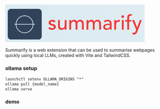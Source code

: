 ![](https://github.com/hamsar4j/summarify/blob/main/public/summarify.png)

Summarify is a web extension that can be used to summarise webpages quickly using local LLMs, created with Vite and TailwindCSS.

### ollama setup

```console
launchctl setenv OLLAMA_ORIGINS "*"
ollama pull {model_name}
ollama serve
```

### demo

<!-- ![](https://github.com/hamsar4j/summarify/blob/main/media/summarify_demo.gif) -->
